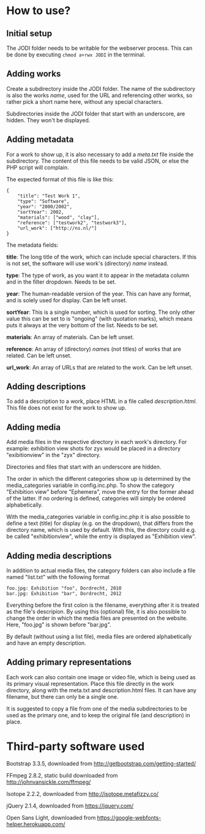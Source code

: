 # How to use?


## Initial setup

The JODI folder needs to be writable for the webserver process. This can be done by
executing `chmod a+rwx JODI` in the terminal.


## Adding works

Create a subdirectory inside the JODI folder. The name of the subdirectory is also the
works *name*, used for the URL and referencing other works, so rather pick a short name
here, without any special characters.

Subdirectories inside the JODI folder that start with an underscore, are hidden. They
won't be displayed.


## Adding metadata

For a work to show up, it is also necessary to add a *meta.txt* file inside the
subdirectory. The content of this file needs to be valid JSON, or else the PHP
script will complain.

The expected format of this file is like this:

    {
    	"title": "Test Work 1",
    	"type": "Software",
    	"year": "2000/2002",
    	"sortYear": 2002,
    	"materials": ["wood", "clay"],
    	"reference": ["testwork2", "testwork3"],
    	"url_work": ["http://ns.nl/"]
    }

The metadata fields:

**title**: The long title of the work, which can include special characters. If this is not
set, the software will use work's (directory) *name* instead.

**type**: The type of work, as you want it to appear in the metadata column and in the filter
dropdown. Needs to be set.

**year**: The human-readable version of the year. This can have any format, and is solely used
for display. Can be left unset.

**sortYear**: This is a single number, which is used for sorting. The only other value this
can be set to is "ongoing" (with quotation marks), which means puts it always at the very
bottom of the list. Needs to be set.

**materials**: An array of materials. Can be left unset.

**reference**: An array of (directory) *name*s (not titles) of works that are related. Can be left
unset.

**url_work**: An array of URLs that are related to the work. Can be left unset.


## Adding descriptions

To add a description to a work, place HTML in a file called *description.html*. This file does
not exist for the work to show up.


## Adding media

Add media files in the respective directory in each work's directory. For example: exhibition
view shots for zyx would be placed in a directory "exibitionview" in the "zyx" directory.

Directories and files that start with an underscore are hidden.

The order in which the different categories show up is determined by the media_categories
variable in config.inc.php. To show the category "Exhibition view" before "Ephemera", move the
entry for the former ahead of the latter. If no ordering is defined, categories will simply be
ordered alphabetically.

With the media_categories variable in config.inc.php it is also possible to define a text (title)
for display (e.g. on the dropdown), that differs from the directory name, which is used by default.
With this, the directory could e.g. be called "exhibitionview", while the entry is displayed as
"Exhibition view".


## Adding media descriptions

In addition to actual media files, the category folders can also include a file named "list.txt" with
the following format

    foo.jpg: Exhibition "foo", Dordrecht, 2010
    bar.jpg: Exhibition "bar", Dordrecht, 2012

Everything before the first colon is the filename, everything after it is treated as the file's
descripion. By using this (optional) file, it is also possible to change the order in which the
media files are presented on the website. Here, "foo.jpg" is shown before "bar.jpg".

By default (without using a list file), media files are ordered alphabetically and have an empty
description.


## Adding primary representations

Each work can also contain one image or video file, which is being used as its primary
visual representation. Place this file directly in the work directory, along with the
meta.txt and description.html files. It can have any filename, but there can only be a
single one.

It is suggested to copy a file from one of the media subdirectories to be used as the
primary one, and to keep the original file (and description) in place.


# Third-party software used

Bootstrap 3.3.5, downloaded from http://getbootstrap.com/getting-started/

FFmpeg 2.8.2, static build downloaded from http://johnvansickle.com/ffmpeg/

Isotope 2.2.2, downloaded from http://isotope.metafizzy.co/

jQuery 2.1.4, downloaded from https://jquery.com/

Open Sans Light, downloaded from https://google-webfonts-helper.herokuapp.com/
